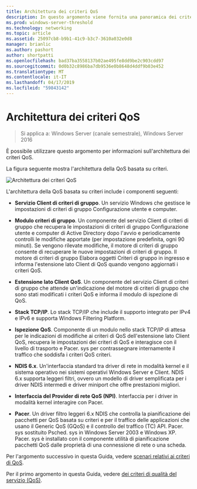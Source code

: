 ```yaml
---
title: Architettura dei criteri QoS
description: In questo argomento viene fornita una panoramica dei criteri di qualità del servizio (QoS), che consentono di usare criteri di gruppo per definire le priorità della larghezza di banda di rete del traffico di specifiche applicazioni e servizi in Windows Server 2016.
ms.prod: windows-server-threshold
ms.technology: networking
ms.topic: article
ms.assetid: 25097cb8-b9b1-41c9-b3c7-3610a032e0d8
manager: brianlic
ms.author: pashort
author: shortpatti
ms.openlocfilehash: bad37ba3558137b02ae495fe8dd9be2c903cdd97
ms.sourcegitcommit: 0d0b32c8986ba7db9536e0b8648d4ddf9b03e452
ms.translationtype: MT
ms.contentlocale: it-IT
ms.lasthandoff: 04/17/2019
ms.locfileid: "59843142"
---
```

# <a name="qos-policy-architecture"></a>Architettura dei criteri QoS

>Si applica a: Windows Server (canale semestrale), Windows Server 2016

È possibile utilizzare questo argomento per informazioni sull'architettura dei criteri QoS.

La figura seguente mostra l'architettura della QoS basata su criteri.

![Architettura dei criteri QoS](../../media/QoS/QoS-Policy-Architecture.jpg)

L'architettura della QoS basata su criteri include i componenti seguenti:

- **Servizio Client di criteri di gruppo**. Un servizio Windows che gestisce le impostazioni di criteri di gruppo Configurazione utente e computer.

- **Modulo criteri di gruppo**. Un componente del servizio Client di criteri di gruppo che recupera le impostazioni di criteri di gruppo Configurazione utente e computer di Active Directory dopo l'avvio e periodicamente controlli le modifiche apportate \(per impostazione predefinita, ogni 90 minuti\). Se vengono rilevate modifiche, il motore di criteri di gruppo consente di recuperare le nuove impostazioni di criteri di gruppo. Il motore di criteri di gruppo Elabora oggetti Criteri di gruppo in ingresso e informa l'estensione lato Client di QoS quando vengono aggiornati i criteri QoS.

- **Estensione lato Client QoS**. Un componente del servizio Client di criteri di gruppo che attende un'indicazione del motore di criteri di gruppo che sono stati modificati i criteri QoS e informa il modulo di ispezione di QoS.

- **Stack TCP/IP**. Lo stack TCP/IP che include il supporto integrato per IPv4 e IPv6 e supporta Windows Filtering Platform. 

- **Ispezione QoS**. Componente di un modulo nello stack TCP/IP di attesa per le indicazioni di modifiche ai criteri di QoS dell'estensione lato Client QoS, recupera le impostazioni dei criteri di QoS e interagisce con il livello di trasporto e Pacer. sys per contrassegnare internamente il traffico che soddisfa i criteri QoS criteri.

- **NDIS 6.x**. Un'interfaccia standard tra driver di rete in modalità kernel e il sistema operativo nei sistemi operativi Windows Server e Client. NDIS 6.x supporta leggeri filtri, ovvero un modello di driver semplificata per i driver NDIS intermedi e driver miniport che offre prestazioni migliori.

- **Interfaccia del Provider di rete QoS \(NPI\)**. Interfaccia per i driver in modalità kernel interagire con Pacer.

- **Pacer**. Un driver filtro leggeri 6.x NDIS che controlla la pianificazione dei pacchetti per QoS basata su criteri e per il traffico delle applicazioni che usano il Generic QoS \(GQoS\) e il controllo del traffico \(TC\) API. Pacer. sys sostituito Psched. sys in Windows Server 2003 e Windows XP. Pacer. sys è installato con il componente utilità di pianificazione pacchetti QoS dalle proprietà di una connessione di rete o una scheda.

Per l'argomento successivo in questa Guida, vedere [scenari relativi ai criteri di QoS](qos-policy-scenarios.md).

Per il primo argomento in questa Guida, vedere [dei criteri di qualità del servizio (QoS)](qos-policy-top.md).

